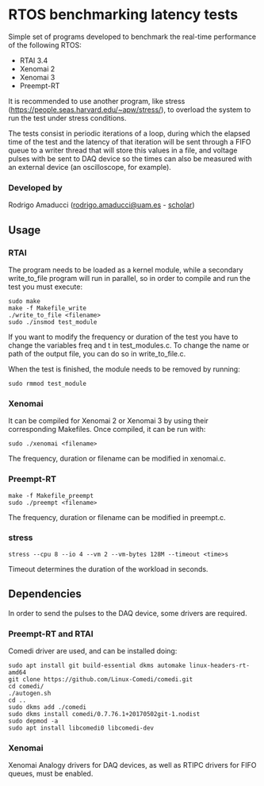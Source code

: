# RTOS benchmarking latency tests

Simple set of programs developed to benchmark the real-time performance of the following RTOS:
- RTAI 3.4
- Xenomai 2
- Xenomai 3
- Preempt-RT

It is recommended to use another program, like stress (https://people.seas.harvard.edu/~apw/stress/), to overload the system to run the test under stress conditions.


The tests consist in periodic iterations of a loop, during which the elapsed time of the test and the latency of that iteration will be sent through a FIFO queue to a writer thread that will store this values in a file, and voltage pulses with be sent to DAQ device so the times can also be measured with an external device (an oscilloscope, for example).


### Developed by
Rodrigo Amaducci (rodrigo.amaducci@uam.es - [scholar](https://scholar.google.es/citations?user=Lq4ogOQAAAAJ))


## Usage

### RTAI
The program needs to be loaded as a kernel module, while a secondary write_to_file program will run in parallel, so in order to compile and run the test you must execute:

```  
sudo make
make -f Makefile_write
./write_to_file <filename>
sudo ./insmod test_module
``` 

If you want to modify the frequency or duration of the test you have to change the variables freq and t in test_modules.c. To change the name or path of the output file, you can do so in write_to_file.c.

When the test is finished, the module needs to be removed by running:
``` 
sudo rmmod test_module
```


### Xenomai
It can be compiled for Xenomai 2 or Xenomai 3 by using their corresponding Makefiles. Once compiled, it can be run with:
``` 
sudo ./xenomai <filename>
```

The frequency, duration or filename can be modified in xenomai.c.


### Preempt-RT
``` 
make -f Makefile_preempt
sudo ./preempt <filename>
```

The frequency, duration or filename can be modified in preempt.c.



### stress
```
stress --cpu 8 --io 4 --vm 2 --vm-bytes 128M --timeout <time>s
```
Timeout determines the duration of the workload in seconds.


## Dependencies
In order to send the pulses to the DAQ device, some drivers are required.

### Preempt-RT and RTAI
Comedi driver are used, and can be installed doing:
```
sudo apt install git build-essential dkms automake linux-headers-rt-amd64
git clone https://github.com/Linux-Comedi/comedi.git
cd comedi/
./autogen.sh
cd ..
sudo dkms add ./comedi
sudo dkms install comedi/0.7.76.1+20170502git-1.nodist
sudo depmod -a
sudo apt install libcomedi0 libcomedi-dev
```

### Xenomai
Xenomai Analogy drivers for DAQ devices, as well as RTIPC drivers for FIFO queues, must be enabled.